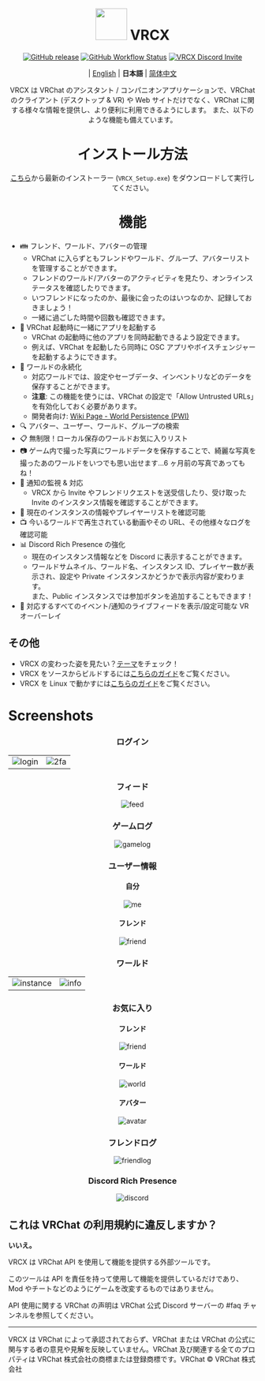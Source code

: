 <div align="center">

# <img src="https://raw.githubusercontent.com/vrcx-team/VRCX/master/VRCX.ico" width="64" height="64"> </img> VRCX

[![GitHub release](https://img.shields.io/github/release/vrcx-team/VRCX.svg)](https://github.com/vrcx-team/VRCX/releases/latest)
[![GitHub Workflow Status](https://github.com/vrcx-team/VRCX/actions/workflows/github_actions.yml/badge.svg)](https://github.com/vrcx-team/VRCX/actions/workflows/github_actions.yml)
[![VRCX Discord Invite](https://img.shields.io/discord/854071236363550763?color=%237289DA&logo=discord&logoColor=white)](https://vrcx.pypy.moe/discord)

| [English](./README.md) | **日本語** | [简体中文](./README.zh_CN.md)

VRCX は VRChat のアシスタント / コンパニオンアプリケーションで、VRChat のクライアント (デスクトップ & VR) や Web サイトだけでなく、VRChat に関する様々な情報を提供し、より便利に利用できるようにします。 また、以下のような機能も備えています。

# インストール方法

<div align="center">

[こちら](https://github.com/vrcx-team/VRCX/releases/latest)から最新のインストーラー (`VRCX_Setup.exe`) をダウンロードして実行してください。

# 機能

<div align="left">

- :family: フレンド、ワールド、アバターの管理
  - VRChat に入らずともフレンドやワールド、グループ、アバターリストを管理することができます。
  - フレンドのワールド/アバターのアクティビティを見たり、オンラインステータスを確認したりできます。
  - いつフレンドになったのか、最後に会ったのはいつなのか、記録しておきましょう！
  - 一緒に過ごした時間や回数も確認できます。
- :electric_plug: VRChat 起動時に一緒にアプリを起動する
  - VRChat の起動時に他のアプリを同時起動できるよう設定できます。
  - 例えば、VRChat を起動したら同時に OSC アプリやボイスチェンジャーを起動するようにできます。
- :floppy_disk: ワールドの永続化
  - 対応ワールドでは、設定やセーブデータ、インベントリなどのデータを保存することができます。
  - **注意**: この機能を使うには、VRChat の設定で「Allow Untrusted URLs」を有効化しておく必要があります。
  - 開発者向け: [Wiki Page - World Persistence (PWI)](<https://github.com/vrcx-team/VRCX/wiki/World-Persistence-(PWI)>)
- :mag: アバター、ユーザー、ワールド、グループの検索
- :clipboard: 無制限！ローカル保存のワールドお気に入りリスト
- :camera: ゲーム内で撮った写真にワールドデータを保存することで、綺麗な写真を撮ったあのワールドをいつでも思い出せます...6 ヶ月前の写真であってもね！
- :bell: 通知の監視 & 対応
  - VRCX から Invite やフレンドリクエストを送受信したり、受け取った Invite のインスタンス情報を確認することができます。
- :scroll: 現在のインスタンスの情報やプレイヤーリストを確認可能
- :tv: 今いるワールドで再生されている動画やその URL、その他様々なログを確認可能
- :bar_chart: Discord Rich Presence の強化
  - 現在のインスタンス情報などを Discord に表示することができます。
  - ワールドサムネイル、ワールド名、インスタンス ID、プレイヤー数が表示され、設定や Private インスタンスかどうかで表示内容が変わります。  
    また、Public インスタンスでは参加ボタンを追加することもできます！
- :crystal_ball: 対応するすべてのイベント/通知のライブフィードを表示/設定可能な VR オーバーレイ

## その他

- VRCX の変わった姿を見たい？[テーマ](https://github.com/vrcx-team/VRCX/wiki/Themes)をチェック！
- VRCX をソースからビルドするには[こちらのガイド](https://github.com/vrcx-team/VRCX/wiki/Building-from-source)をご覧ください。
- VRCX を Linux で動かすには[こちらのガイド](https://github.com/vrcx-team/VRCX/wiki/Running-VRCX-on-Linux)をご覧ください。

# Screenshots

<div align="center">

<h3>ログイン</h3>

<table>
  <tr>
    <td align="center"><img src="https://cdn.discordapp.com/attachments/1098123459634139167/1098150151471759430/image.png" alt="login"></td>
    <td align="center"><img src="https://cdn.discordapp.com/attachments/1098123459634139167/1098150435002527794/image.png" alt="2fa"></td>
  </tr>
</table>

<h3>フィード</h3>

<img src="https://cdn.discordapp.com/attachments/1098123459634139167/1098151111963181066/image.png" alt="feed">

<h3>ゲームログ</h3>

<img src="https://cdn.discordapp.com/attachments/1098123459634139167/1098151427148370010/image.png" alt="gamelog">

<h3>ユーザー情報</h3>

<h4>自分</h4>

<img src="https://cdn.discordapp.com/attachments/1098123459634139167/1098151750277537792/image.png" alt="me">

<h4>フレンド</h4>

<img src="https://cdn.discordapp.com/attachments/1098123459634139167/1098152156294565949/image.png" alt="friend">

<h3>ワールド</h3>

<table>
  <tr>
    <td align="center"><img src="https://cdn.discordapp.com/attachments/1098123459634139167/1098153504834588782/image.png" alt="instance"></td>
    <td align="center"><img src="https://cdn.discordapp.com/attachments/1098123459634139167/1098153774377336883/image.png" alt="info"></td>
  </tr>
</table>

<h3>お気に入り</h3>

<h4>フレンド</h4>

<img src="https://cdn.discordapp.com/attachments/1098123459634139167/1098157650761490452/image.png" alt="friend">

<h4>ワールド</h4>

<img src="https://cdn.discordapp.com/attachments/1098123459634139167/1098158554944376832/image.png" alt="world">

<h4>アバター</h4>

<img src="https://cdn.discordapp.com/attachments/1098123459634139167/1098158789254983691/image.png" alt="avatar">

<h3>フレンドログ</h3>

<img src="https://cdn.discordapp.com/attachments/1098123459634139167/1098159999936643113/image.png" alt="friendlog">

<h3>Discord Rich Presence</h3>

<img src="https://github-production-user-asset-6210df.s3.amazonaws.com/82102170/251997318-5a71249c-59fc-4ad6-9194-d6b1d4165600.png" alt="discord">

<!-- The other images will be similar to this -->
</div>

## これは VRChat の利用規約に違反しますか？

**いいえ。**

VRCX は VRChat API を使用して機能を提供する外部ツールです。

このツールは API を責任を持って使用して機能を提供しているだけであり、Mod やチートなどのようにゲームを改変するものではありません。

API 使用に関する VRChat の声明は VRChat 公式 Discord サーバーの #faq チャンネルを参照してください。

---

VRCX は VRChat によって承認されておらず、VRChat または VRChat の公式に関与する者の意見や見解を反映していません。VRChat 及び関連する全てのプロパティは VRChat 株式会社の商標または登録商標です。VRChat © VRChat 株式会社
